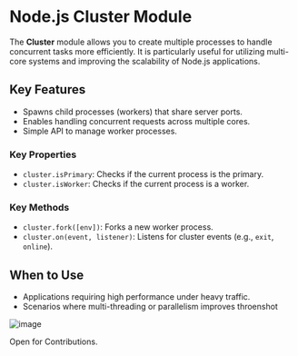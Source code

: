 # Node.js Cluster Module

The **Cluster** module allows you to create multiple processes to handle concurrent tasks more efficiently. It is particularly useful for utilizing multi-core systems and improving the scalability of Node.js applications.

## Key Features
- Spawns child processes (workers) that share server ports.
- Enables handling concurrent requests across multiple cores.
- Simple API to manage worker processes.

### Key Properties
- `cluster.isPrimary`: Checks if the current process is the primary.
- `cluster.isWorker`: Checks if the current process is a worker.

### Key Methods
- `cluster.fork([env])`: Forks a new worker process.
- `cluster.on(event, listener)`: Listens for cluster events (e.g., `exit`, `online`).


## When to Use
- Applications requiring high performance under heavy traffic.
- Scenarios where multi-threading or parallelism improves throenshot

![image](https://github.com/user-attachments/assets/4a57af09-e314-42f7-b5b7-5901a69c159d)

Open for Contributions. 


